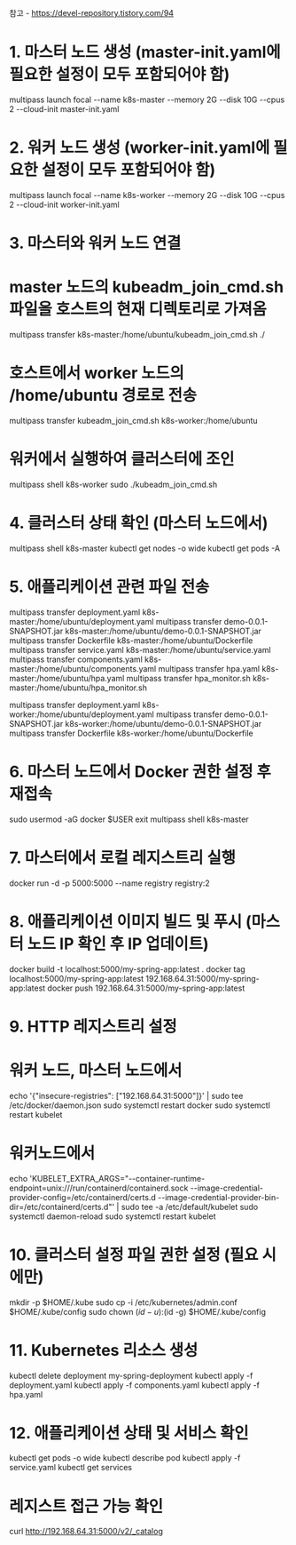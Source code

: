 참고 - https://devel-repository.tistory.com/94 

# 1. 마스터 노드 생성 (master-init.yaml에 필요한 설정이 모두 포함되어야 함)
multipass launch focal --name k8s-master --memory 2G --disk 10G --cpus 2 --cloud-init master-init.yaml

# 2. 워커 노드 생성 (worker-init.yaml에 필요한 설정이 모두 포함되어야 함)
multipass launch focal --name k8s-worker --memory 2G --disk 10G --cpus 2 --cloud-init worker-init.yaml

# 3. 마스터와 워커 노드 연결
# master 노드의 kubeadm_join_cmd.sh 파일을 호스트의 현재 디렉토리로 가져옴
multipass transfer k8s-master:/home/ubuntu/kubeadm_join_cmd.sh ./

# 호스트에서 worker 노드의 /home/ubuntu 경로로 전송
multipass transfer kubeadm_join_cmd.sh k8s-worker:/home/ubuntu

# 워커에서 실행하여 클러스터에 조인
multipass shell k8s-worker
sudo ./kubeadm_join_cmd.sh

# 4. 클러스터 상태 확인 (마스터 노드에서)
multipass shell k8s-master
kubectl get nodes -o wide
kubectl get pods -A


# 5. 애플리케이션 관련 파일 전송
multipass transfer deployment.yaml k8s-master:/home/ubuntu/deployment.yaml
multipass transfer demo-0.0.1-SNAPSHOT.jar k8s-master:/home/ubuntu/demo-0.0.1-SNAPSHOT.jar
multipass transfer Dockerfile k8s-master:/home/ubuntu/Dockerfile
multipass transfer service.yaml k8s-master:/home/ubuntu/service.yaml
multipass transfer components.yaml k8s-master:/home/ubuntu/components.yaml
multipass transfer hpa.yaml k8s-master:/home/ubuntu/hpa.yaml
multipass transfer hpa_monitor.sh k8s-master:/home/ubuntu/hpa_monitor.sh


multipass transfer deployment.yaml k8s-worker:/home/ubuntu/deployment.yaml
multipass transfer demo-0.0.1-SNAPSHOT.jar k8s-worker:/home/ubuntu/demo-0.0.1-SNAPSHOT.jar
multipass transfer Dockerfile k8s-worker:/home/ubuntu/Dockerfile


# 6. 마스터 노드에서 Docker 권한 설정 후 재접속
sudo usermod -aG docker $USER
exit
multipass shell k8s-master

# 7. 마스터에서 로컬 레지스트리 실행
docker run -d -p 5000:5000 --name registry registry:2

# 8. 애플리케이션 이미지 빌드 및 푸시 (마스터 노드 IP 확인 후 IP 업데이트)
docker build -t localhost:5000/my-spring-app:latest .
docker tag localhost:5000/my-spring-app:latest 192.168.64.31:5000/my-spring-app:latest
docker push 192.168.64.31:5000/my-spring-app:latest

# 9. HTTP 레지스트리 설정 
# 워커 노드, 마스터 노드에서
echo '{"insecure-registries": ["192.168.64.31:5000"]}' | sudo tee /etc/docker/daemon.json
sudo systemctl restart docker
sudo systemctl restart kubelet

# 워커노드에서
echo 'KUBELET_EXTRA_ARGS="--container-runtime-endpoint=unix:///run/containerd/containerd.sock --image-credential-provider-config=/etc/containerd/certs.d --image-credential-provider-bin-dir=/etc/containerd/certs.d"' | sudo tee -a /etc/default/kubelet
sudo systemctl daemon-reload
sudo systemctl restart kubelet


# 10. 클러스터 설정 파일 권한 설정 (필요 시에만)
mkdir -p $HOME/.kube
sudo cp -i /etc/kubernetes/admin.conf $HOME/.kube/config
sudo chown $(id -u):$(id -g) $HOME/.kube/config

# 11. Kubernetes 리소스 생성
kubectl delete deployment my-spring-deployment
kubectl apply -f deployment.yaml
kubectl apply -f components.yaml
kubectl apply -f hpa.yaml

# 12. 애플리케이션 상태 및 서비스 확인
kubectl get pods -o wide
kubectl describe pod <pod-name>
kubectl apply -f service.yaml
kubectl get services

# 레지스트 접근 가능 확인
curl http://192.168.64.31:5000/v2/_catalog